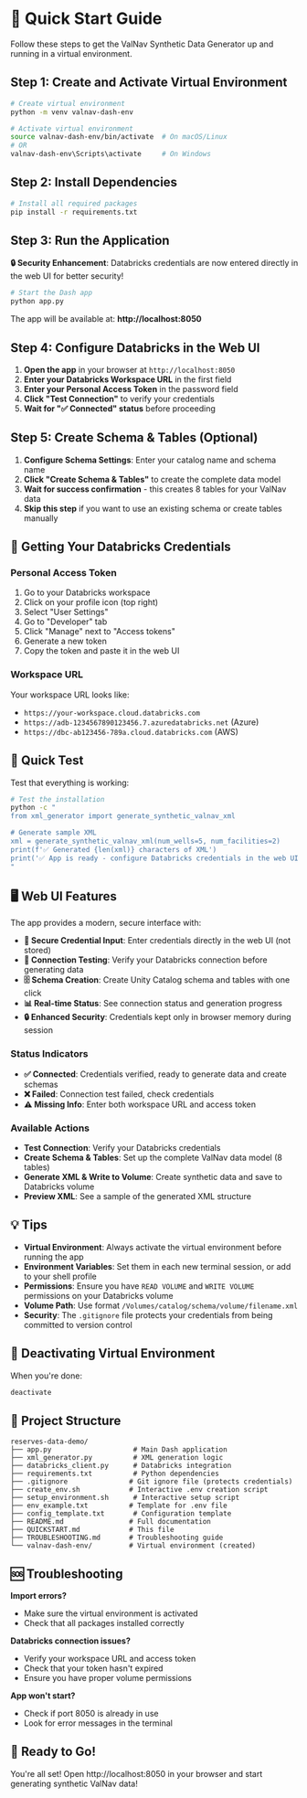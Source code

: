 # 🚀 Quick Start Guide

Follow these steps to get the ValNav Synthetic Data Generator up and running in a virtual environment.

## Step 1: Create and Activate Virtual Environment

```bash
# Create virtual environment
python -m venv valnav-dash-env

# Activate virtual environment
source valnav-dash-env/bin/activate  # On macOS/Linux
# OR
valnav-dash-env\Scripts\activate     # On Windows
```

## Step 2: Install Dependencies

```bash
# Install all required packages
pip install -r requirements.txt
```

## Step 3: Run the Application

**🔒 Security Enhancement**: Databricks credentials are now entered directly in the web UI for better security!

```bash
# Start the Dash app
python app.py
```

The app will be available at: **http://localhost:8050**

## Step 4: Configure Databricks in the Web UI

1. **Open the app** in your browser at `http://localhost:8050`
2. **Enter your Databricks Workspace URL** in the first field
3. **Enter your Personal Access Token** in the password field
4. **Click "Test Connection"** to verify your credentials
5. **Wait for "✅ Connected" status** before proceeding

## Step 5: Create Schema & Tables (Optional)

1. **Configure Schema Settings**: Enter your catalog name and schema name
2. **Click "Create Schema & Tables"** to create the complete data model
3. **Wait for success confirmation** - this creates 8 tables for your ValNav data
4. **Skip this step** if you want to use an existing schema or create tables manually

## 🔧 Getting Your Databricks Credentials

### Personal Access Token
1. Go to your Databricks workspace
2. Click on your profile icon (top right)
3. Select "User Settings"
4. Go to "Developer" tab
5. Click "Manage" next to "Access tokens"
6. Generate a new token
7. Copy the token and paste it in the web UI

### Workspace URL
Your workspace URL looks like:
- `https://your-workspace.cloud.databricks.com`
- `https://adb-1234567890123456.7.azuredatabricks.net` (Azure)
- `https://dbc-ab123456-789a.cloud.databricks.com` (AWS)

## 🎯 Quick Test

Test that everything is working:

```bash
# Test the installation
python -c "
from xml_generator import generate_synthetic_valnav_xml

# Generate sample XML
xml = generate_synthetic_valnav_xml(num_wells=5, num_facilities=2)
print(f'✅ Generated {len(xml)} characters of XML')
print('✅ App is ready - configure Databricks credentials in the web UI')
"
```

## 🖥️ Web UI Features

The app provides a modern, secure interface with:

- **🔐 Secure Credential Input**: Enter credentials directly in the web UI (not stored)
- **🧪 Connection Testing**: Verify your Databricks connection before generating data
- **🗄️ Schema Creation**: Create Unity Catalog schema and tables with one click
- **📊 Real-time Status**: See connection status and generation progress
- **🔒 Enhanced Security**: Credentials kept only in browser memory during session

### Status Indicators
- **✅ Connected**: Credentials verified, ready to generate data and create schemas
- **❌ Failed**: Connection test failed, check credentials
- **⚠️ Missing Info**: Enter both workspace URL and access token

### Available Actions
- **Test Connection**: Verify your Databricks credentials
- **Create Schema & Tables**: Set up the complete ValNav data model (8 tables)
- **Generate XML & Write to Volume**: Create synthetic data and save to Databricks volume
- **Preview XML**: See a sample of the generated XML structure

## 💡 Tips

- **Virtual Environment**: Always activate the virtual environment before running the app
- **Environment Variables**: Set them in each new terminal session, or add to your shell profile
- **Permissions**: Ensure you have `READ VOLUME` and `WRITE VOLUME` permissions on your Databricks volume
- **Volume Path**: Use format `/Volumes/catalog/schema/volume/filename.xml`
- **Security**: The `.gitignore` file protects your credentials from being committed to version control

## 🔄 Deactivating Virtual Environment

When you're done:
```bash
deactivate
```

## 📁 Project Structure

```
reserves-data-demo/
├── app.py                    # Main Dash application
├── xml_generator.py          # XML generation logic
├── databricks_client.py      # Databricks integration
├── requirements.txt          # Python dependencies
├── .gitignore               # Git ignore file (protects credentials)
├── create_env.sh            # Interactive .env creation script
├── setup_environment.sh      # Interactive setup script
├── env_example.txt          # Template for .env file
├── config_template.txt       # Configuration template
├── README.md                # Full documentation
├── QUICKSTART.md            # This file
├── TROUBLESHOOTING.md       # Troubleshooting guide
└── valnav-dash-env/         # Virtual environment (created)
```

## 🆘 Troubleshooting

**Import errors?**
- Make sure the virtual environment is activated
- Check that all packages installed correctly

**Databricks connection issues?**
- Verify your workspace URL and access token
- Check that your token hasn't expired
- Ensure you have proper volume permissions

**App won't start?**
- Check if port 8050 is already in use
- Look for error messages in the terminal

## 🎉 Ready to Go!

You're all set! Open http://localhost:8050 in your browser and start generating synthetic ValNav data! 